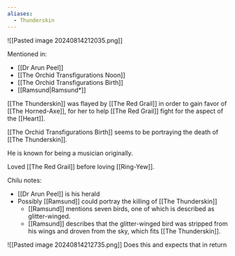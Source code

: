 ```yaml
---
aliases:
  - Thunderskin
---
```

![[Pasted image 20240814212035.png]]

Mentioned in:
- [[Dr Arun Peel]]
- [[The Orchid Transfigurations Noon]]
- [[The Orchid Transfigurations Birth]]
- [[Ramsund|Ramsund*]]

[[The Thunderskin]] was flayed by [[The Red Grail]] in order to gain favor of [[The Horned-Axe]], for her to help [[The Red Grail]] fight for the aspect of the [[Heart]].

[[The Orchid Transfigurations Birth]] seems to be portraying the death of [[The Thunderskin]].

He is known for being a musician originally.

Loved [[The Red Grail]] before loving [[Ring-Yew]].

Chilu notes:
- [[Dr Arun Peel]] is his herald
- Possibly [[Ramsund]] could portray the killing of [[The Thunderskin]]
	- [[Ramsund]] mentions seven birds, one of which is described as glitter-winged.
	- [[Ramsund]] describes that the glitter-winged bird was stripped from his wings and droven from the sky, which fits [[The Thunderskin]].

![[Pasted image 20240814212735.png]]
Does this and expects that in return